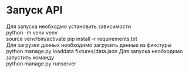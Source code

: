 
# Запуск API  

Для запуска необходмо установить зависимости  
python -m venv venv  
source venv/bin/activate
pip install -r requirements.txt  
Для загрузки данных необходимо загрузить данные из фикстуры  
python manage.py loaddata fixtures/data.json
Для запуска необходимо запустить команду  
python manage.py runserver
